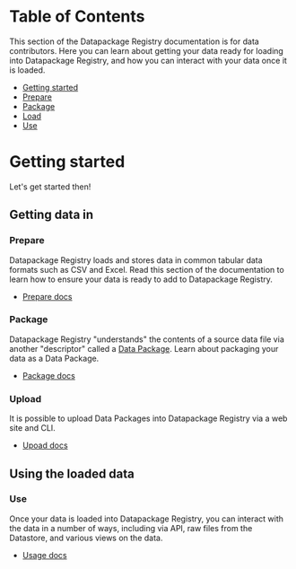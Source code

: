# Table of Contents

This section of the Datapackage Registry documentation is for data contributors. Here you can learn about getting your data ready for loading into Datapackage Registry, and how you can interact with your data once it is loaded.

- [Getting started](#getting-started)
- [Prepare](prepare/)
- [Package](package/)
- [Load](load/)
- [Use](use/)

# Getting started

Let's get started then!

## Getting data in

### Prepare

Datapackage Registry loads and stores data in common tabular data formats such as CSV and Excel. Read this section of the documentation to learn how to ensure your data is ready to add to Datapackage Registry.

- [Prepare docs](prepare/)

### Package

Datapackage Registry "understands" the contents of a source data file via another "descriptor" called a [Data Package](http://specs.frictionlessdata.io/). Learn about packaging your data as a Data Package.

* [Package docs](package/)

### Upload

It is possible to upload Data Packages into Datapackage Registry via a web site and CLI.

* [Upoad docs](upload/)

## Using the loaded data

### Use

Once your data is loaded into Datapackage Registry, you can interact with the data in a number of ways, including via API, raw files from the Datastore, and various views on the data.

* [Usage docs](use/)
